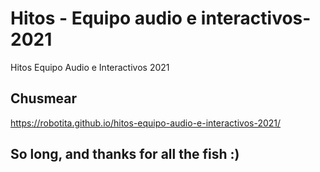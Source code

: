 # Hitos - Equipo audio e interactivos-2021
Hitos Equipo Audio e Interactivos 2021


## Chusmear
https://robotita.github.io/hitos-equipo-audio-e-interactivos-2021/




## So long, and thanks for all the fish :)
